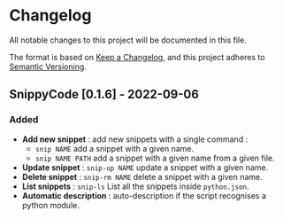 # Changelog
All notable changes to this project will be documented in this file.

The format is based on [Keep a Changelog](https://keepachangelog.com/en/1.0.0/),
and this project adheres to [Semantic Versioning](https://semver.org/spec/v2.0.0.html).

## SnippyCode [0.1.6] - 2022-09-06
### Added
- **Add new snippet** : add new snippets with a single command :
  -  `snip NAME` add a snippet with a given name.
  -  `snip NAME PATH` add a snippet with a given name from a given file.
- **Update snippet** : `snip-up NAME` update a snippet with a given name.
- **Delete snippet** : `snip-rm NAME` delete a snippet with a given name.
- **List snippets** : `snip-ls` List all the snippets inside `python.json`.
- **Automatic description** : auto-description if the script recognises a python module.

<!--
## [0.0.0] - YYYY-MM-DD

### Added
- **Feature** : description of the new feature.

### Changed
- **Change** : description of the change in the existing functionality.

### Deprecated
- **Feature** : description of the deprecated feature and why it's considered deprecated and it's going to be removed.

### Removed
- **Feature** : description of the feature removed and why it was removed.

### Fixed 
- **Bug** : description of the bug fixed and how it was fixed.

### Security
- **Vulnerability** : description of the vulnerability.
-->
